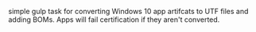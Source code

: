 simple gulp task for converting Windows 10 app artifcats to UTF files and adding BOMs.  Apps will fail certification if they aren't converted.